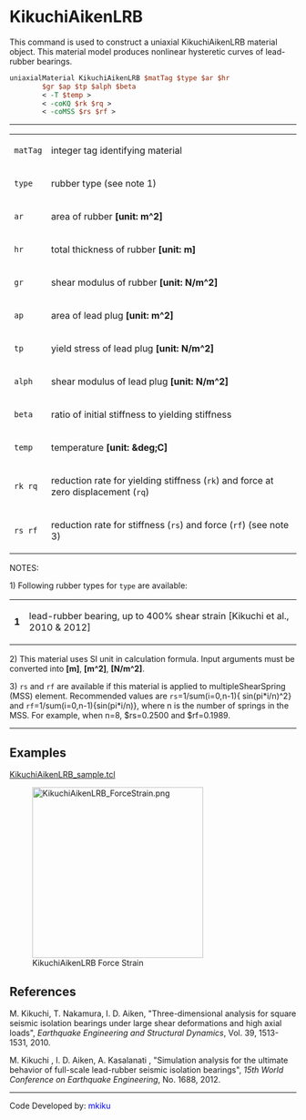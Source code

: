# KikuchiAikenLRB

<p>This command is used to construct a uniaxial KikuchiAikenLRB material
object. This material model produces nonlinear hysteretic curves of
lead-rubber bearings.</p>

```tcl
uniaxialMaterial KikuchiAikenLRB $matTag $type $ar $hr
        $gr $ap $tp $alph $beta 
        < -T $temp > 
        < -coKQ $rk $rq >
        < -coMSS $rs $rf >
```

<hr />
<table>
<tbody>
<tr class="odd">
<td><code class="parameter-table-variable">matTag</code></td>
<td><p>integer tag identifying material</p></td>
</tr>
<tr class="even">
<td><code class="parameter-table-variable">type</code></td>
<td><p>rubber type (see note 1)</p></td>
</tr>
<tr class="odd">
<td><code class="parameter-table-variable">ar</code></td>
<td><p>area of rubber <strong>[unit: m^2]</strong></p></td>
</tr>
<tr class="even">
<td><code class="parameter-table-variable">hr</code></td>
<td><p>total thickness of rubber <strong>[unit: m]</strong></p></td>
</tr>
<tr class="odd">
<td><code class="parameter-table-variable">gr</code></td>
<td><p>shear modulus of rubber <strong>[unit: N/m^2]</strong></p></td>
</tr>
<tr class="even">
<td><code class="parameter-table-variable">ap</code></td>
<td><p>area of lead plug <strong>[unit: m^2]</strong></p></td>
</tr>
<tr class="odd">
<td><code class="parameter-table-variable">tp</code></td>
<td><p>yield stress of lead plug <strong>[unit: N/m^2]</strong></p></td>
</tr>
<tr class="even">
<td><code class="parameter-table-variable">alph</code></td>
<td><p>shear modulus of lead plug <strong>[unit:
N/m^2]</strong></p></td>
</tr>
<tr class="odd">
<td><code class="parameter-table-variable">beta</code></td>
<td><p>ratio of initial stiffness to yielding stiffness</p></td>
</tr>
<tr class="even">
<td><code class="parameter-table-variable">temp</code></td>
<td><p>temperature <strong>[unit: &amp;deg;C]</strong></p></td>
</tr>
<tr class="odd">
<td><p><code>rk rq</code></p></td>
<td><p>reduction rate for yielding stiffness (<code class="tcl-variable">rk</code>) and
force at zero displacement (<code class="tcl-variable">rq</code>)</p></td>
</tr>
<tr class="even">
<td><p><code>rs rf</code></p></td>
<td><p>reduction rate for stiffness (<code class="tcl-variable">rs</code>) and force
(<code class="tcl-variable">rf</code>) (see note 3)</p></td>
</tr>
</tbody>
</table>
<p>NOTES:</p>
<p>1) Following rubber types for <code class="tcl-variable">type</code> are
available:</p>
<table>
<tbody>
<tr class="odd">
<td><p><strong>1</strong></p></td>
<td><p>lead-rubber bearing, up to 400% shear strain [Kikuchi et al.,
2010 &amp; 2012]</p></td>
</tr>
</tbody>
</table>
<p>2) This material uses SI unit in calculation formula. Input arguments
must be converted into <strong>[m]</strong>, <strong>[m^2]</strong>,
<strong>[N/m^2]</strong>.</p>
<p>3) <code class="tcl-variable">rs</code> and <code class="tcl-variable">rf</code> are available if
this material is applied to multipleShearSpring (MSS) element.
Recommended values are <code class="tcl-variable">rs</code>=1/sum(i=0,n-1){
sin(pi*i/n)^2} and <code class="tcl-variable">rf</code>=1/sum(i=0,n-1){sin(pi*i/n)},
where n is the number of springs in the MSS. For example, when n=8,
$rs=0.2500 and $rf=0.1989.</p>
<hr />

## Examples

<p><a href="Media:KikuchiAikenLRB_sample.tcl"
title="wikilink">KikuchiAikenLRB_sample.tcl</a></p>
<figure>
<img src="/OpenSeesRT/contrib/static/KikuchiAikenLRB_ForceStrain.png"
title="KikuchiAikenLRB_ForceStrain.png" width="300"
alt="KikuchiAikenLRB_ForceStrain.png" />
<figcaption
aria-hidden="true">KikuchiAikenLRB Force Strain</figcaption>
</figure>

## References
<p>M. Kikuchi, T. Nakamura, I. D. Aiken, "Three-dimensional analysis for
square seismic isolation bearings under large shear deformations and
high axial loads", <em>Earthquake Engineering and Structural
Dynamics</em>, Vol. 39, 1513-1531, 2010.</p>
<p>M. Kikuchi , I. D. Aiken, A. Kasalanati , "Simulation analysis for
the ultimate behavior of full-scale lead-rubber seismic isolation
bearings", <em>15th World Conference on Earthquake Engineering</em>, No.
1688, 2012.</p>
<hr />
<p>Code Developed by: <span style="color:blue"> mkiku
</span></p>
